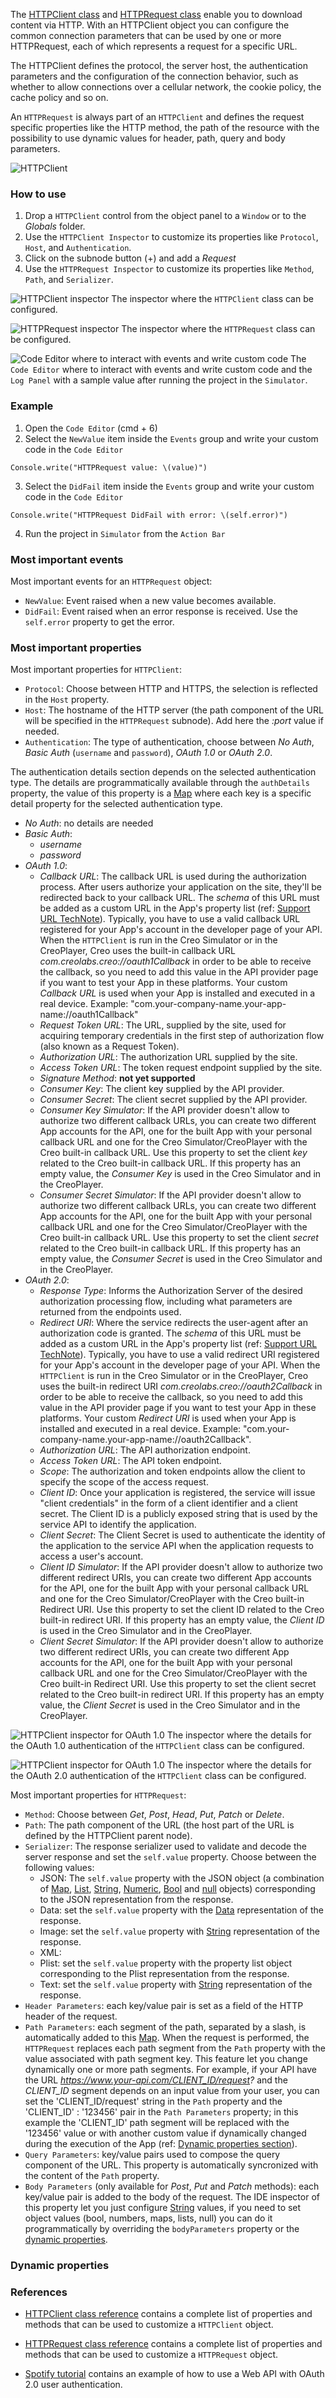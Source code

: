The [HTTPClient class](../classes/HTTPClient.html) and [HTTPRequest class](../classes/HTTPRequest.html) enable you to download content via HTTP. With an HTTPClient object you can configure the common connection parameters that can be used by one or more HTTPRequest, each of which represents a request for a specific URL.

The HTTPClient defines the protocol, the server host, the authentication parameters and the configuration of the connection behavior, such as whether to allow connections over a cellular network, the cookie policy, the cache policy and so on.

An `HTTPRequest` is always part of an `HTTPClient` and defines the request specific properties like the HTTP method, the path of the resource with the possibility to use dynamic values for header, path, query and body parameters.

![HTTPClient](images/HTTPClient_main.png)

### How to use
1. Drop a `HTTPClient` control from the object panel to a `Window` or to the _Globals_ folder.
2. Use the `HTTPClient Inspector` to customize its properties like `Protocol`, `Host`, and `Authentication`.
3. Click on the subnode button (+) and add a _Request_
4. Use the `HTTPRequest Inspector` to customize its properties like `Method`, `Path`, and `Serializer`.

![`HTTPClient` inspector](images/HTTPClient_inspector.png)
The inspector where the `HTTPClient` class can be configured.

![`HTTPRequest` inspector](images/HTTPRequest_inspector.png)
The inspector where the `HTTPRequest` class can be configured.

![`Code Editor` where to interact with events and write custom code](images/HTTPRequest_code.png)
The `Code Editor` where to interact with events and write custom code and the `Log Panel` with a sample value after running the project in the `Simulator`.

### Example
1. Open the `Code Editor` (cmd + 6)
2. Select the `NewValue` item inside the `Events` group and write your custom code in the `Code Editor`
```
Console.write("HTTPRequest value: \(value)")
```
3. Select the `DidFail` item inside the `Events` group and write your custom code in the `Code Editor`
```
Console.write("HTTPRequest DidFail with error: \(self.error)")
```
4. Run the project in `Simulator` from the `Action Bar`

### Most important events
Most important events for an `HTTPRequest` object:
- `NewValue`: Event raised when a new value becomes available.
- `DidFail`: Event raised when an error response is received. Use the `self.error` property to get the error.

### Most important properties
Most important properties for `HTTPClient`:
- `Protocol`: Choose between HTTP and HTTPS, the selection is reflected in the `Host` property.
- `Host`: The hostname of the HTTP server (the path component of the URL will be specified in the `HTTPRequest` subnode). Add here the _:port_ value if needed.
- `Authentication`: The type of authentication, choose between _No Auth_, _Basic Auth_ (`username` and `password`), _OAuth 1.0_ or _OAuth 2.0_.

The authentication details section depends on the selected authentication type.
The details are programmatically available through the `authDetails` property, the value of this property is a [Map](../gravity/map.html) where each key is a specific detail property for the selected authentication type.

- _No Auth_: no details are needed
- _Basic Auth_:
    - _username_
    - _password_
- _OAuth 1.0_:
    - _Callback URL_: The callback URL is used during the authorization process. After users authorize your application on the site, they'll be redirected back to your callback URL. The _schema_ of this URL must be added as a custom URL in the App's property list (ref: [Support URL TechNote](https://docs.creolabs.com/technotes/open-url.html)). Typically, you have to use a valid callback URL registered for your App's account in the developer page of your API. When the `HTTPClient` is run in the Creo Simulator or in the CreoPlayer, Creo uses the built-in callback URL *com.creolabs.creo://oauth1Callback* in order to be able to receive the callback, so you need to add this value in the API provider page if you want to test your App in these platforms. Your custom _Callback URL_ is used when your App is installed and executed in a real device. Example: "com.your-company-name.your-app-name://oauth1Callback"
    - _Request Token URL_: The URL, supplied by the site, used for acquiring temporary credentials in the first step of authorization flow (also known as a Request Token).
    - _Authorization URL_: The authorization URL supplied by the site.
    - _Access Token URL_: The token request endpoint supplied by the site.
    - _Signature Method_: **not yet supported**
    - _Consumer Key_: The client key supplied by the API provider.
    - _Consumer Secret_: The client secret supplied by the API provider.
    - _Consumer Key Simulator_: If the API provider doesn't allow to authorize two different callback URLs, you can create two different App accounts for the API, one for the built App with your personal callback URL and one for the Creo Simulator/CreoPlayer with the Creo built-in callback URL. Use this property to set the client _key_ related to the Creo built-in callback URL. If this property has an empty value, the _Consumer Key_ is used in the Creo Simulator and in the CreoPlayer.
    - _Consumer Secret Simulator_: If the API provider doesn't allow to authorize two different callback URLs, you can create two different App accounts for the API, one for the built App with your personal callback URL and one for the Creo Simulator/CreoPlayer with the Creo built-in callback URL. Use this property to set the client _secret_ related to the Creo built-in callback URL. If this property has an empty value, the _Consumer Secret_ is used in the Creo Simulator and in the CreoPlayer.
- _OAuth 2.0_:
    - _Response Type_: Informs the Authorization Server of the desired authorization processing flow, including what parameters are returned from the endpoints used.
    - _Redirect URI_: Where the service redirects the user-agent after an authorization code is granted. The _schema_ of this URL must be added as a custom URL in the App's property list (ref: [Support URL TechNote](https://docs.creolabs.com/technotes/open-url.html)). Typically, you have to use a valid redirect URI registered for your App's account in the developer page of your API. When the `HTTPClient` is run in the Creo Simulator or in the CreoPlayer, Creo uses the built-in redirect URI *com.creolabs.creo://oauth2Callback* in order to be able to receive the callback, so you need to add this value in the API provider page if you want to test your App in these platforms. Your custom _Redirect URI_ is used when your App is installed and executed in a real device. Example: "com.your-company-name.your-app-name://oauth2Callback".
    - _Authorization URL_: The API authorization endpoint.
    - _Access Token URL_: The API token endpoint.
    - _Scope_: The authorization and token endpoints allow the client to specify the
   scope of the access request.
    - _Client ID_: Once your application is registered, the service will issue "client credentials" in the form of a client identifier and a client secret. The Client ID is a publicly exposed string that is used by the service API to identify the application.
    - _Client Secret_: The Client Secret is used to authenticate the identity of the application to the service API when the application requests to access a user's account.
    - _Client ID Simulator_: If the API provider doesn't allow to authorize two different redirect URIs, you can create two different App accounts for the API, one for the built App with your personal callback URL and one for the Creo Simulator/CreoPlayer with the Creo built-in Redirect URI. Use this property to set the client ID related to the Creo built-in redirect URI. If this property has an empty value, the _Client ID_ is used in the Creo Simulator and in the CreoPlayer.
    - _Client Secret Simulator_: If the API provider doesn't allow to authorize two different redirect URIs, you can create two different App accounts for the API, one for the built App with your personal callback URL and one for the Creo Simulator/CreoPlayer with the Creo built-in Redirect URI. Use this property to set the client secret related to the Creo built-in redirect URI. If this property has an empty value, the _Client Secret_ is used in the Creo Simulator and in the CreoPlayer.

![`HTTPClient` inspector for OAuth 1.0](images/HTTPClient_OAuth1.0.png)
The inspector where the details for the OAuth 1.0 authentication of the `HTTPClient` class can be configured.

![`HTTPClient` inspector for OAuth 1.0](images/HTTPClient_OAuth2.0.png)
The inspector where the details for the OAuth 2.0 authentication of the `HTTPClient` class can be configured.

Most important properties for `HTTPRequest`:
- `Method`: Choose between _Get_, _Post_, _Head_, _Put_, _Patch_ or _Delete_.
- `Path`: The path component of the URL (the host part of the URL is defined by the HTTPClient parent node).
- `Serializer`: The response serializer used to validate and decode the server response and set the `self.value` property. Choose between the following values:
    - JSON: The `self.value` property with the JSON object (a combination of [Map](../gravity/map.html), [List](../gravity/list.html), [String](../gravity/types.html), [Numeric](../gravity/types.html), [Bool](../gravity/types.html) and [null](../gravity/types.html) objects) corresponding to the JSON representation from the response.
    - Data: set the `self.value` property with the [Data](../classes/Data.html) representation of the response.
    - Image: set the `self.value` property with [String](../gravity/types.html) representation of the response.
    - XML:
    - Plist: set the `self.value` property with the property list object corresponding to the Plist representation from the response.
    - Text: set  the `self.value` property with [String](../gravity/types.html) representation of the response.
- `Header Parameters`: each key/value pair is set as a field of the HTTP header of the request.
- `Path Parameters`: each segment of the path, separated by a slash, is automatically added to this [Map](../gravity/map.html). When the request is performed, the `HTTPRequest` replaces each path segment from the `Path` property with the value associated with path segment key. This feature let you change dynamically one or more path segments. For example, if your API have the URL _https://www.your-api.com/CLIENT_ID/request?_ and the _CLIENT_ID_ segment depends on an input value from your user, you can set the 'CLIENT_ID/request' string in the `Path` property and the 'CLIENT_ID' : '123456' pair in the `Path Parameters` property; in this example the 'CLIENT_ID' path segment will be replaced with the '123456' value or with another custom value if dynamically changed during the execution of the App (ref: [Dynamic properties section](#Dynamic-properties)).
- `Query Parameters`: key/value pairs used to compose the query component of the URL. This property is automatically syncronized with the content of the `Path` property.  
- `Body Parameters` (only available for _Post_, _Put_ and _Patch_ methods): each key/value pair is added to the body of the request. The IDE inspector of this property let you just configure [String](../gravity/types.html) values, if you need to set object values (bool, numbers, maps, lists, null) you can do it programmatically by overriding the `bodyParameters` property or the [dynamic properties](#Dynamic-properties).

### <a id="Dynamic-properties"></a>Dynamic properties



### References
- [HTTPClient class reference](../classes/HTTPClient.html) contains a complete list of properties and methods that can be used to customize a `HTTPClient` object.
- [HTTPRequest class reference](../classes/HTTPRequest.html) contains a complete list of properties and methods that can be used to customize a `HTTPRequest` object.

- [Spotify tutorial](../tutorials/spotify.html) contains an example of how to use a Web API with OAuth 2.0 user authentication.
